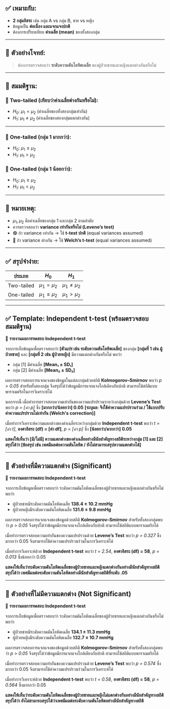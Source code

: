 ## ✅ เหมาะกับ:

* **2 กลุ่มอิสระ** เช่น กลุ่ม A vs กลุ่ม B, ชาย vs หญิง
* ข้อมูลเป็น **ต่อเนื่อง และแจกแจงปกติ**
* ต้องการเปรียบเทียบ **ค่าเฉลี่ย (mean)** ของทั้งสองกลุ่ม

---

## 🧪 ตัวอย่างโจทย์:

> ต้องการตรวจสอบว่า **ระดับความดันโลหิตเฉลี่ย** ของผู้ป่วยชายและหญิงแตกต่างกันหรือไม่

---

## 🧠 สมมติฐาน:

### 🔸 Two-tailed (เทียบว่าค่าเฉลี่ยต่างกันหรือไม่):

* $H_0$: $\mu_1 = \mu_2$
  (ค่าเฉลี่ยของทั้งสองกลุ่มเท่ากัน)
* $H_1$: $\mu_1 \ne \mu_2$
  (ค่าเฉลี่ยของสองกลุ่มแตกต่างกัน)

---

### 🔸 One-tailed (กลุ่ม 1 มากกว่า):

* $H_0$: $\mu_1 \le \mu_2$
* $H_1$: $\mu_1 > \mu_2$

### 🔸 One-tailed (กลุ่ม 1 น้อยกว่า):

* $H_0$: $\mu_1 \ge \mu_2$
* $H_1$: $\mu_1 < \mu_2$

---

## 📌 หมายเหตุ:

* $\mu_1, \mu_2$ คือค่าเฉลี่ยของกลุ่ม 1 และกลุ่ม 2 ตามลำดับ
* ควรตรวจสอบว่า **variance เท่ากันหรือไม่ (Levene’s test)**
*  🟢 ถ้า variance เท่ากัน → ใช้ **t-test ปกติ** (equal variances assumed)
* 🔺 ถ้า variance ต่างกัน → ใช้ **Welch’s t-test** (equal variances assumed)

---

## ✅ สรุปจำง่าย:

| ประเภท     | $H_0$             | $H_1$             |
| ---------- | ----------------- | ----------------- |
| Two-tailed | $\mu_1 = \mu_2$   | $\mu_1 \ne \mu_2$ |
| One-tailed | $\mu_1 \le \mu_2$ | $\mu_1 > \mu_2$   |

---

## ✅ **Template: Independent t-test (พร้อมตรวจสอบสมมติฐาน)**

📄 **รายงานผลการทดสอบ Independent t-test**

จากการเก็บข้อมูลเพื่อตรวจสอบว่า **\[ตัวแปร เช่น ระดับความดันโลหิตเฉลี่ย]** ของกลุ่ม **\[กลุ่มที่ 1 เช่น ผู้ป่วยชาย]** และ **\[กลุ่มที่ 2 เช่น ผู้ป่วยหญิง]** มีความแตกต่างกันหรือไม่
พบว่า

* กลุ่ม \[1] มีค่าเฉลี่ย **\[Mean₁ ± SD₁]**
* กลุ่ม \[2] มีค่าเฉลี่ย **\[Mean₂ ± SD₂]**

ผลการตรวจสอบการแจกแจงของข้อมูลในแต่ละกลุ่มด้วยสถิติ **Kolmogorov–Smirnov** พบว่า *p > 0.05* สำหรับทั้งสองกลุ่ม
จึงสรุปได้ว่าข้อมูลมีการแจกแจงใกล้เคียงกับปกติ สามารถใช้สถิติแบบพาราเมตริกในการวิเคราะห์ได้

นอกจากนี้ เมื่อทำการตรวจสอบความเท่ากันของความแปรปรวนระหว่างกลุ่มด้วย **Levene’s Test** พบว่า *p = \[ค่า p]* ซึ่ง **\[มากกว่า/น้อยกว่า] 0.05**
**\[ระบุผล: จึงใช้ค่าความแปรปรวนร่วม / ใช้แบบปรับค่าความแปรปรวนไม่เท่ากัน (Welch's correction)]**

เมื่อทำการวิเคราะห์ความแตกต่างของค่าเฉลี่ยระหว่างกลุ่มด้วย **Independent t-test**
พบว่า *t = \[ค่า t]*, **องศาอิสระ (df) = \[ค่า df]**, *p = \[ค่า p]* ซึ่ง **\[น้อยกว่า/มากกว่า] 0.05**

**แสดงให้เห็นว่า \[มี/ไม่มี] ความแตกต่างของค่าเฉลี่ยอย่างมีนัยสำคัญทางสถิติระหว่างกลุ่ม \[1] และ \[2]**
**สรุปได้ว่า \[ข้อสรุป เช่น เพศมีผลต่อความดันโลหิต / ยังไม่สามารถสรุปความแตกต่างได้]**

---

## 🎯 **ตัวอย่างที่มีความแตกต่าง (Significant)**

📄 **รายงานผลการทดสอบ Independent t-test**

จากการเก็บข้อมูลเพื่อตรวจสอบว่า ระดับความดันโลหิตเฉลี่ยของผู้ป่วยชายและหญิงแตกต่างกันหรือไม่ พบว่า

* ผู้ป่วยชายมีระดับความดันโลหิตเฉลี่ย **138.4 ± 10.2 mmHg**
* ผู้ป่วยหญิงมีระดับความดันโลหิตเฉลี่ย **131.6 ± 9.8 mmHg**

ผลการตรวจสอบการแจกแจงของข้อมูลด้วยสถิติ **Kolmogorov–Smirnov** สำหรับทั้งสองกลุ่มพบว่า *p > 0.05*
จึงสรุปได้ว่าข้อมูลมีการแจกแจงใกล้เคียงกับปกติ สามารถใช้สถิติแบบพาราเมตริกได้

เมื่อทำการตรวจสอบความเท่ากันของความแปรปรวนด้วย **Levene’s Test** พบว่า *p = 0.327* ซึ่งมากกว่า 0.05
จึงสามารถใช้ค่าความแปรปรวนร่วมในการวิเคราะห์ได้

เมื่อทำการวิเคราะห์ด้วย **Independent t-test**
พบว่า *t = 2.54*, **องศาอิสระ (df) = 58**, *p = 0.013* ซึ่งน้อยกว่า 0.05

**แสดงให้เห็นว่าระดับความดันโลหิตเฉลี่ยของผู้ป่วยชายและหญิงแตกต่างกันอย่างมีนัยสำคัญทางสถิติ**
**สรุปได้ว่า เพศมีผลต่อระดับความดันโลหิตอย่างมีนัยสำคัญทางสถิติที่ระดับ .05**

---

## 🎯 **ตัวอย่างที่ไม่มีความแตกต่าง (Not Significant)**

📄 **รายงานผลการทดสอบ Independent t-test**

จากการเก็บข้อมูลเพื่อตรวจสอบว่า ระดับความดันโลหิตเฉลี่ยของผู้ป่วยชายและหญิงแตกต่างกันหรือไม่ พบว่า

* ผู้ป่วยชายมีระดับความดันโลหิตเฉลี่ย **134.1 ± 11.3 mmHg**
* ผู้ป่วยหญิงมีระดับความดันโลหิตเฉลี่ย **132.7 ± 10.7 mmHg**

ผลการตรวจสอบการแจกแจงของข้อมูลด้วยสถิติ **Kolmogorov–Smirnov** สำหรับทั้งสองกลุ่มพบว่า *p > 0.05*
จึงสรุปได้ว่าข้อมูลมีการแจกแจงใกล้เคียงกับปกติ สามารถใช้สถิติแบบพาราเมตริกได้

เมื่อทำการตรวจสอบความเท่ากันของความแปรปรวนด้วย **Levene’s Test** พบว่า *p = 0.574* ซึ่งมากกว่า 0.05
จึงสามารถใช้ค่าความแปรปรวนร่วมในการวิเคราะห์ได้

เมื่อทำการวิเคราะห์ด้วย **Independent t-test**
พบว่า *t = 0.58*, **องศาอิสระ (df) = 58**, *p = 0.564* ซึ่งมากกว่า 0.05

**แสดงให้เห็นว่าระดับความดันโลหิตเฉลี่ยของผู้ป่วยชายและหญิงไม่แตกต่างกันอย่างมีนัยสำคัญทางสถิติ**
**สรุปได้ว่า ยังไม่สามารถสรุปได้ว่าเพศมีผลต่อระดับความดันโลหิตอย่างมีนัยสำคัญทางสถิติ**


